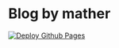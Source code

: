 # Blog by mather

[![Deploy Github Pages](https://github.com/mather/mather.github.io/actions/workflows/main.yml/badge.svg)](https://github.com/mather/mather.github.io/actions/workflows/main.yml)